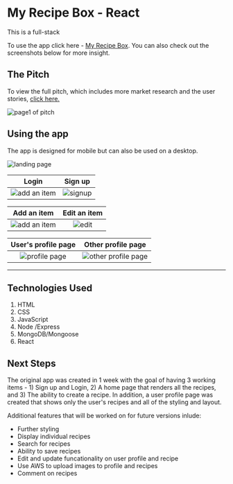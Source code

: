 # My Recipe Box - React
This is a full-stack 

To use the app click here - [My Recipe Box](https://my-recipe-box-react.herokuapp.com/). You can also check out the screenshots below for more insight.

## The Pitch
To view the full pitch, which includes more market research and the user stories, [click here.](https://docs.google.com/presentation/d/1WEFOARrLwHdR2haQpNdv1jk9y_Mvite8q7KAoKM8Dzw/edit?usp=sharing)

![page1 of pitch](https://i.imgur.com/pNOxU8j.png)

## Using the app
The app is designed for mobile but can also be used on a desktop.

![landing page](https://i.imgur.com/W7OMUxi.png) 

Login             |  Sign up
:-------------------------:|:-------------------------:
![add an item](https://i.imgur.com/9TdFzH1.png) |  ![signup](https://i.imgur.com/sfGz1kQ.png)

Add an item             |  Edit an item
:-------------------------:|:-------------------------:
![add an item](https://i.imgur.com/9TdFzH1.png) | ![edit](https://i.imgur.com/JXZR3WQ.png)


User's profile page             |  Other profile page
:-------------------------:|:-------------------------:
![profile page](https://i.imgur.com/3knQEvv.png) | ![other profile page](https://i.imgur.com/WCTGTi5.png)
----

## Technologies Used
1. HTML
2. CSS
3. JavaScript
4. Node /Express
5. MongoDB/Mongoose
6. React


## Next Steps
The original app was created in 1 week with the goal of having 3 working items - 1) Sign up and Login, 2) A home page that renders all the recipes, and 3) The ability to create a recipe. In addition, a user profile page was created that shows only the user's recipes and all of the styling and layout.

Additional features that will be worked on for future versions inlude:

- Further styling
- Display individual recipes
- Search for recipes
- Ability to save recipes
- Edit and update funcationality on user profile and recipe
- Use AWS to upload images to profile and recipes
- Comment on recipes
